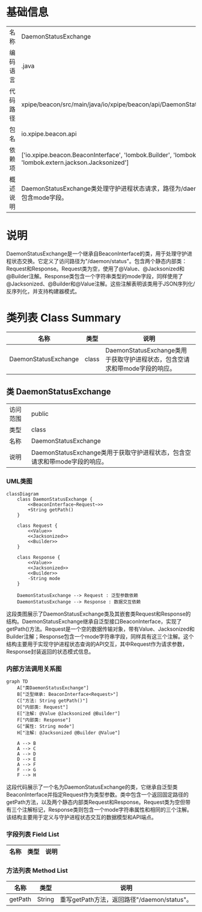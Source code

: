 # 基础信息

|      |      |
|------|------|
| 名称 | DaemonStatusExchange |
| 编码语言 | .java |
| 代码路径 | xpipe/beacon/src/main/java/io/xpipe/beacon/api/DaemonStatusExchange.java |
| 包名 | io.xpipe.beacon.api |
| 依赖项 | ['io.xpipe.beacon.BeaconInterface', 'lombok.Builder', 'lombok.Value', 'lombok.extern.jackson.Jacksonized'] |
| 概述说明 | DaemonStatusExchange类处理守护进程状态请求，路径为/daemon/status，响应包含mode字段。 |

# 说明

DaemonStatusExchange是一个继承自BeaconInterface的类，用于处理守护进程状态交换。它定义了访问路径为"/daemon/status"。包含两个静态内部类：Request和Response。Request类为空，使用了@Value、@Jacksonized和@Builder注解。Response类包含一个字符串类型的mode字段，同样使用了@Jacksonized、@Builder和@Value注解。这些注解表明该类用于JSON序列化/反序列化，并支持构建器模式。

# 类列表 Class Summary

| 名称   | 类型  | 说明 |
|-------|------|-------------|
| DaemonStatusExchange | class | DaemonStatusExchange类用于获取守护进程状态，包含空请求和带mode字段的响应。 |



## 类 DaemonStatusExchange

|      |      |
|------|------|
| 访问范围 | public |
| 类型 | class |
| 名称 | DaemonStatusExchange |
| 说明 | DaemonStatusExchange类用于获取守护进程状态，包含空请求和带mode字段的响应。 |


### UML类图

```mermaid
classDiagram
    class DaemonStatusExchange {
        <<BeaconInterface~Request~>>
        +String getPath()
    }
    
    class Request {
        <<Value>>
        <<Jacksonized>>
        <<Builder>>
    }
    
    class Response {
        <<Value>>
        <<Jacksonized>>
        <<Builder>>
        -String mode
    }
    
    DaemonStatusExchange --> Request : 泛型参数依赖
    DaemonStatusExchange --> Response : 数据交互依赖
```

这段类图展示了DaemonStatusExchange类及其嵌套类Request和Response的结构。DaemonStatusExchange继承自泛型接口BeaconInterface<Request>，实现了getPath()方法。Request是一个空的数据传输对象，带有Value、Jacksonized和Builder注解；Response包含一个mode字符串字段，同样具有这三个注解。这个结构主要用于实现守护进程状态查询的API交互，其中Request作为请求参数，Response封装返回的状态模式信息。


### 内部方法调用关系图

```mermaid
graph TD
    A["类DaemonStatusExchange"]
    B["泛型继承: BeaconInterface<Request>"]
    C["方法: String getPath()"]
    D["内部类: Request"]
    E["注解: @Value @Jacksonized @Builder"]
    F["内部类: Response"]
    G["属性: String mode"]
    H["注解: @Jacksonized @Builder @Value"]

    A --> B
    A --> C
    A --> D
    D --> E
    A --> F
    F --> G
    F --> H
```

这段代码展示了一个名为DaemonStatusExchange的类，它继承自泛型类BeaconInterface并指定Request作为类型参数。类中包含一个返回固定路径的getPath方法，以及两个静态内部类Request和Response。Request类为空但带有三个注解标记，Response类则包含一个mode字符串属性和相同的三个注解。该结构主要用于定义与守护进程状态交互的数据模型和API端点。

### 字段列表 Field List

| 名称  | 类型  | 说明 |
|-------|-------|------|

### 方法列表 Method List

| 名称  | 类型  | 说明 |
|-------|-------|------|
| getPath | String | 重写getPath方法，返回路径"/daemon/status"。 |




